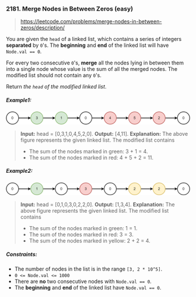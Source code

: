 ### 2181. Merge Nodes in Between Zeros (easy)

> https://leetcode.com/problems/merge-nodes-in-between-zeros/description/

You are given the `head` of a linked list, which contains a series of integers **separated** by `0`'s. The **beginning** and **end** of the linked list will have `Node.val == 0`.

For every two consecutive `0`'s, **merge** all the nodes lying in between them into a single node whose value is the sum of all the merged nodes. The modified list should not contain any `0`'s.

Return _the `head` of the modified linked list_.

##### Example1:

![example-1](./ex1-1.png)

> **Input:** head = [0,3,1,0,4,5,2,0].
> **Output:** [4,11].
> **Explanation:**
> The above figure represents the given linked list. The modified list contains
>
> - The sum of the nodes marked in green: 3 + 1 = 4.
> - The sum of the nodes marked in red: 4 + 5 + 2 = 11.

##### Example2:

![example-2](./ex2-1.png)

> **Input:** head = [0,1,0,3,0,2,2,0].
> **Output:** [1,3,4].
> **Explanation:**
> The above figure represents the given linked list. The modified list contains
>
> - The sum of the nodes marked in green: 1 = 1.
> - The sum of the nodes marked in red: 3 = 3.
> - The sum of the nodes marked in yellow: 2 + 2 = 4.

##### Constraints:

- The number of nodes in the list is in the range `[3, 2 * 10^5]`.
- `0 <= Node.val <= 1000`
- There are **no** two consecutive nodes with `Node.val == 0`.
- The **beginning** and **end** of the linked list have `Node.val == 0`.
